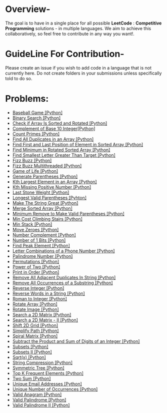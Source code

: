 # Overview-
The goal is to have in a single place for all possible **LeetCode** : **Competitive Programming** solutions - in multiple languages. We aim to achieve this collaboratively, so feel free to contribute in any way you want!.

# GuideLine For Contribution-
Please create an issue if you wish to add code in a language that is not currently here. Do not create folders in your submissions unless specifically told to do so.

# Problems:
- [Baseball Game [Python]](682.Baseball_Game.py)
- [Binary Search [Python]](704.Binary_Search.py)
- [Check if Array Is Sorted and Rotated [Python]](1752.Check_if_Array_Is_Sorted_and|_Rotated.py)
- [Complement of Base 10 Integer[Python]](1009.Complement_of_Base_10_Integer.py)
- [Count Primes [Python]](204.Count_Primes.py)
- [Find All Duplicates in an Array [Python]](442.Find_All_Duplicates_in_an_Array.py)
- [Find First and Last Position of Element in Sorted Array [Python]](34.Find_First_and_Last_Position_of_Element_in_Sorted_Array.py)
- [Find Minimum in Rotated Sorted Array [Python]](153.FindMinimum_in_Rotated_Sorted_Array.py)
- [Find Smallest Letter Greater Than Target [Python]](744.Find_Smallest_Letter_Greater_Than_Target.py)
- [Fizz Buzz [Python]](412.Fizz_Buzz.py)
- [Fizz Buzz Multithreaded [Python]](1195.Fizz_Buzz_Multithreaded.py)
- [Game of Life [Python]](289.Game_of_Life.py)
- [Generate Parentheses [Python]](22.Generate_Parentheses.py)
- [Kth Largest Element in an Array [Python]](215.Kth_Largest_Element_in_an_Array.py)
- [Kth Missing Positive Number [Python]](1539.Kth_Missing_Positive_Number.py)
- [Last Stone Weight [Python]](1046.Last_Stone_Weight.py)
- [Longest Valid Parentheses [Pyhton]](32.Longest_Valid_Parentheses.py)
- [Make The String Great [Python]](1544.Make_The_String_Great.py)
- [Merge Sorted Array [Python]](88.Merge_Sorted_Array.py)
- [Minimum Remove to Make Valid Parentheses [Python]](1249.Minimum_Remove_to_Make_Valid_Parentheses.py)
- [Min Cost Climbing Stairs [Python]](746.Min_Cost_Climbing_Stairs.py)
- [Min Stack [Python]](155.Min_Stack.py)
- [Move Zeroes [Python]](283.Move_Zeroes.py)
- [Number Complement [Python]](476.Number_Complement.py)
- [Number of 1 Bits [Python]](191.Number_of_1_Bits.py)
- [Find Peak Element [Python]](162.Find_Peak_Element.py)
- [Letter Combinations of a Phone Number [Python]](17.Letter_Combinations_of_a_Phone_Number.py)
- [Palindrome Number [Python]](9.Palindrome_Number.py)
- [Permutations [Python]](46.Permutations.py)
- [Power of Two [Python]](231.Power_of_Two.py)
- [Print in Order [Python]](1114.Print_in_Order.py)
- [Remove All Adjacent Duplicates In String [Python]](1047.Remove_All_Adjacent_Duplicates_In_String.py)
- [Remove All Occurrences of a Substring [Python]](1910.Remove_All_Occurrences_of_a_Substring.py)
- [Reverse Integer [Python]](7.Reverse_Integer.py)
- [Reverse Words in a String [Python]](151.Reverse_Words_in_a_String.py)
- [Roman to Integer [Python]](13.Roman_to_Integer.py)
- [Rotate Array [Python]](189.Rotate_Array.py)
- [Rotate Image [Python]](48.Rotate_Image.py)
- [Search a 2D Matrix [Python]](74.Search_a_2D_Matrix.py)
- [Search a 2D Matrix - II [Python]](240.Search_a_2D_Matrix-II.py)
- [Shift 2D Grid [Python]](1260.Shift_2D_Grid.py)
- [Simplify Path [Python]](71.Simplify_Path.py)
- [Spiral Matrix [Python]](54.Spiral_Matrix.py)
- [Subtract the Product and Sum of Digits of an Integer [Python]](1281.Subtract_the_Product_and_Sum_of_Digits_of_an_Integer.py)
- [Subsets [Python]](78.Subsets.py )
- [Subsets II [Python]](90.Subsets_II.py)
- [Sqrt(x) [Python]](69.Sqrt(x).py)
- [String Compression [Python]](443.String_Compression.py)
- [Symmetric Tree [Python]](101.Symmetric_Tree.py)
- [Top K Frequent Elements [Python]](347.Top_K_Frequent_Elements.py)
- [Two Sum [Python]](1.Two_Sum.py)
- [Unique Email Addresses [Python]](929.Unique_Email_Addresses.py)
- [Unique Number of Occurrences [Python]](1207.Unique_Number_of_Occurrences.py)
- [Valid Anagram [Python]](242.Valid_Anagram.py)
- [Valid Palindrome [Python]](125.Valid_Palindrome.py)
- [Valid Palindrome II [Python]](680.Valid_Palindrome_II.py)

